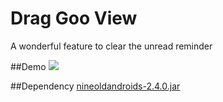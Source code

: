 Drag Goo View
===========

A wonderful feature to clear the unread reminder

##Demo
![](http://ww3.sinaimg.cn/mw690/74618d5djw1emjutui2fxg20bp0ja783.gif)

##Dependency
[nineoldandroids-2.4.0.jar](https://github.com/JakeWharton/NineOldAndroids)
